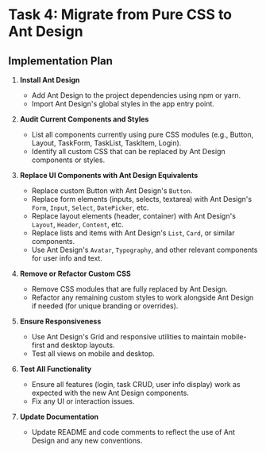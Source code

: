 # Task 4: Migrate from Pure CSS to Ant Design

## Implementation Plan

1. **Install Ant Design**
   - Add Ant Design to the project dependencies using npm or yarn.
   - Import Ant Design's global styles in the app entry point.

2. **Audit Current Components and Styles**
   - List all components currently using pure CSS modules (e.g., Button, Layout, TaskForm, TaskList, TaskItem, Login).
   - Identify all custom CSS that can be replaced by Ant Design components or styles.

3. **Replace UI Components with Ant Design Equivalents**
   - Replace custom Button with Ant Design's `Button`.
   - Replace form elements (inputs, selects, textarea) with Ant Design's `Form`, `Input`, `Select`, `DatePicker`, etc.
   - Replace layout elements (header, container) with Ant Design's `Layout`, `Header`, `Content`, etc.
   - Replace lists and items with Ant Design's `List`, `Card`, or similar components.
   - Use Ant Design's `Avatar`, `Typography`, and other relevant components for user info and text.

4. **Remove or Refactor Custom CSS**
   - Remove CSS modules that are fully replaced by Ant Design.
   - Refactor any remaining custom styles to work alongside Ant Design if needed (for unique branding or overrides).

5. **Ensure Responsiveness**
   - Use Ant Design's Grid and responsive utilities to maintain mobile-first and desktop layouts.
   - Test all views on mobile and desktop.

6. **Test All Functionality**
   - Ensure all features (login, task CRUD, user info display) work as expected with the new Ant Design components.
   - Fix any UI or interaction issues.

7. **Update Documentation**
   - Update README and code comments to reflect the use of Ant Design and any new conventions.

